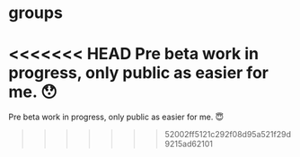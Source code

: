 # groups


<<<<<<< HEAD
Pre beta work in progress, only public as easier for me. :hushed:
=======
Pre beta work in progress, only public as easier for me. :innocent:
>>>>>>> 52002ff5121c292f08d95a521f29d9215ad62101
